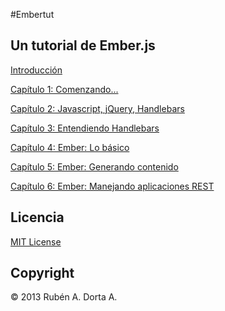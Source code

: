 #Embertut

## Un tutorial de Ember.js

[Introducción](0-introduction.html)

[Capítulo 1: Comenzando...](1-starting.html)

[Capítulo 2: Javascript, jQuery, Handlebars](2-javascript.html)

[Capítulo 3: Entendiendo Handlebars](3-handlebars.html)

[Capítulo 4: Ember: Lo básico](4-ember-basics.html)

[Capítulo 5: Ember: Generando contenido](5-ember-content.html)

[Capítulo 6: Ember: Manejando aplicaciones REST](6-ember-store.html)


## Licencia
[MIT License](http://opensource.org/licenses/MIT)

## Copyright
&copy; 2013 Rubén A. Dorta A.
